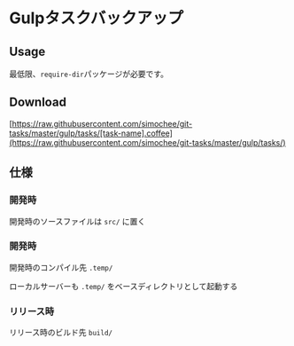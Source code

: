 # Gulpタスクバックアップ

## Usage

最低限、`require-dir`パッケージが必要です。

## Download

[https://raw.githubusercontent.com/simochee/git-tasks/master/gulp/tasks/[task-name].coffee](https://raw.githubusercontent.com/simochee/git-tasks/master/gulp/tasks/)

## 仕様

### 開発時

開発時のソースファイルは `src/` に置く

### 開発時

開発時のコンパイル先 `.temp/`

ローカルサーバーも `.temp/` をベースディレクトリとして起動する

### リリース時

リリース時のビルド先 `build/`